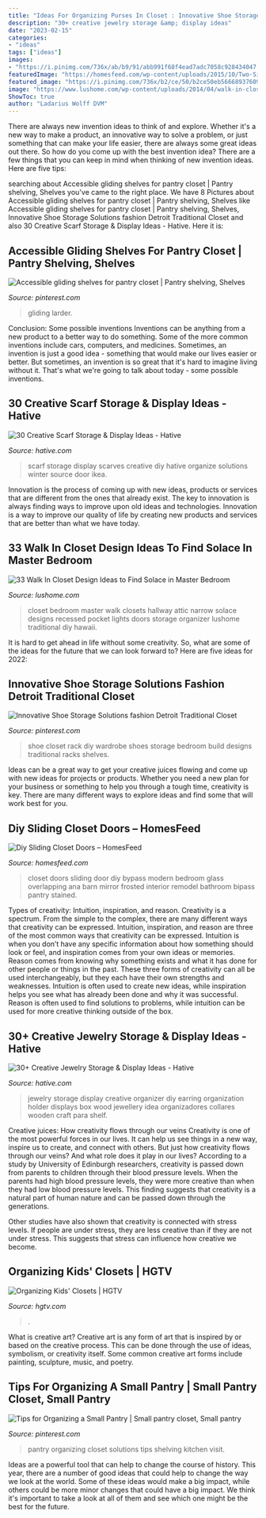 ```yaml
---
title: "Ideas For Organizing Purses In Closet : Innovative Shoe Storage Solutions Fashion Detroit Traditional Closet"
description: "30+ creative jewelry storage &amp; display ideas"
date: "2023-02-15"
categories:
- "ideas"
tags: ["ideas"]
images:
- "https://i.pinimg.com/736x/ab/b9/91/abb991f68f4ead7adc7058c928434047.jpg"
featuredImage: "https://homesfeed.com/wp-content/uploads/2015/10/Two-Sides-Of-Closet-Sliding-Door.jpg"
featured_image: "https://i.pinimg.com/736x/b2/ce/50/b2ce50eb566689376099d2811cf9505f.jpg"
image: "https://www.lushome.com/wp-content/uploads/2014/04/walk-in-closets-closet-organization-interior-design-ideas-21.jpg"
ShowToc: true
author: "Ladarius Wolff DVM"
---
```



There are always new invention ideas to think of and explore. Whether it's a new way to make a product, an innovative way to solve a problem, or just something that can make your life easier, there are always some great ideas out there. So how do you come up with the best invention idea? There are a few things that you can keep in mind when thinking of new invention ideas. Here are five tips: 

	

		
searching about Accessible gliding shelves for pantry closet | Pantry shelving, Shelves you've came to the right place. We have 8 Pictures about Accessible gliding shelves for pantry closet | Pantry shelving, Shelves like Accessible gliding shelves for pantry closet | Pantry shelving, Shelves, Innovative Shoe Storage Solutions fashion Detroit Traditional Closet and also 30 Creative Scarf Storage &amp; Display Ideas - Hative. Here it is:
		
    
## Accessible Gliding Shelves For Pantry Closet | Pantry Shelving, Shelves

<img loading=lazy src="https://i.pinimg.com/736x/b2/ce/50/b2ce50eb566689376099d2811cf9505f.jpg" onerror="this.onerror=null;this.src='https://tse2.mm.bing.net/th?id=OIP.sIbgRAIr-UxXQ2_7jXXsywHaJ3&amp;pid=15.1';" alt="Accessible gliding shelves for pantry closet | Pantry shelving, Shelves">

_Source: pinterest.com_

>gliding larder. 

	

Conclusion: Some possible inventions
Inventions can be anything from a new product to a better way to do something. Some of the more common inventions include cars, computers, and medicines. Sometimes, an invention is just a good idea - something that would make our lives easier or better. But sometimes, an invention is so great that it's hard to imagine living without it. That's what we're going to talk about today - some possible inventions.

    
## 30 Creative Scarf Storage &amp; Display Ideas - Hative

<img loading=lazy src="https://hative.com/wp-content/uploads/2015/03/scarf-storage-ideas/8-creative-scarf-storage-and-display-ideas.jpg" onerror="this.onerror=null;this.src='https://tse1.mm.bing.net/th?id=OIP.VxtoHmT8yAsU2VGSO3clRwHaLG&amp;pid=15.1';" alt="30 Creative Scarf Storage &amp; Display Ideas - Hative">

_Source: hative.com_

>scarf storage display scarves creative diy hative organize solutions winter source door ikea. 

	

Innovation is the process of coming up with new ideas, products or services that are different from the ones that already exist. The key to innovation is always finding ways to improve upon old ideas and technologies. Innovation is a way to improve our quality of life by creating new products and services that are better than what we have today.

    
## 33 Walk In Closet Design Ideas To Find Solace In Master Bedroom

<img loading=lazy src="https://www.lushome.com/wp-content/uploads/2014/04/walk-in-closets-closet-organization-interior-design-ideas-21.jpg" onerror="this.onerror=null;this.src='https://tse2.mm.bing.net/th?id=OIP.J8uOJp6mp4m2uOzkBWzrpAAAAA&amp;pid=15.1';" alt="33 Walk In Closet Design Ideas to Find Solace in Master Bedroom">

_Source: lushome.com_

>closet bedroom master walk closets hallway attic narrow solace designs recessed pocket lights doors storage organizer lushome traditional diy hawaii. 

	

It is hard to get ahead in life without some creativity. So, what are some of the ideas for the future that we can look forward to? Here are five ideas for 2022: 

    
## Innovative Shoe Storage Solutions Fashion Detroit Traditional Closet

<img loading=lazy src="https://i.pinimg.com/736x/ed/69/e7/ed69e79a34d6efd64a8c57c187dbe5a3--shelves-for-shoes-pull-out-shelves.jpg" onerror="this.onerror=null;this.src='https://tse3.mm.bing.net/th?id=OIP.PJu9Qw3NJLZMJDCE_Q3pOAHaLH&amp;pid=15.1';" alt="Innovative Shoe Storage Solutions fashion Detroit Traditional Closet">

_Source: pinterest.com_

>shoe closet rack diy wardrobe shoes storage bedroom build designs traditional racks shelves. 

	

Ideas can be a great way to get your creative juices flowing and come up with new ideas for projects or products. Whether you need a new plan for your business or something to help you through a tough time, creativity is key. There are many different ways to explore ideas and find some that will work best for you.

    
## Diy Sliding Closet Doors – HomesFeed

<img loading=lazy src="https://homesfeed.com/wp-content/uploads/2015/10/Two-Sides-Of-Closet-Sliding-Door.jpg" onerror="this.onerror=null;this.src='https://tse1.mm.bing.net/th?id=OIP.yU9WspUoewVvWdGfQ83_sgHaKB&amp;pid=15.1';" alt="Diy Sliding Closet Doors – HomesFeed">

_Source: homesfeed.com_

>closet doors sliding door diy bypass modern bedroom glass overlapping ana barn mirror frosted interior remodel bathroom bipass pantry stained. 

	

Types of creativity: Intuition, inspiration, and reason.
Creativity is a spectrum. From the simple to the complex, there are many different ways that creativity can be expressed. Intuition, inspiration, and reason are three of the most common ways that creativity can be expressed. Intuition is when you don’t have any specific information about how something should look or feel, and inspiration comes from your own ideas or memories. Reason comes from knowing why something exists and what it has done for other people or things in the past. These three forms of creativity can all be used interchangeably, but they each have their own strengths and weaknesses. Intuition is often used to create new ideas, while inspiration helps you see what has already been done and why it was successful. Reason is often used to find solutions to problems, while intuition can be used for more creative thinking outside of the box.

    
## 30+ Creative Jewelry Storage &amp; Display Ideas - Hative

<img loading=lazy src="https://hative.com/wp-content/uploads/2015/01/jewelry-storage-display-ideas/25-jewelry-storage-display-ideas.jpg" onerror="this.onerror=null;this.src='https://tse3.mm.bing.net/th?id=OIP.2d8TlFESoVRosgNBgj1dKQHaJ4&amp;pid=15.1';" alt="30+ Creative Jewelry Storage &amp; Display Ideas - Hative">

_Source: hative.com_

>jewelry storage display creative organizer diy earring organization holder displays box wood jewellery idea organizadores collares wooden craft para shelf. 

	

Creative juices: How creativity flows through our veins
Creativity is one of the most powerful forces in our lives. It can help us see things in a new way, inspire us to create, and connect with others. But just how creativity flows through our veins? And what role does it play in our lives?
According to a study by University of Edinburgh researchers, creativity is passed down from parents to children through their blood pressure levels. When the parents had high blood pressure levels, they were more creative than when they had low blood pressure levels. This finding suggests that creativity is a natural part of human nature and can be passed down through the generations.

Other studies have also shown that creativity is connected with stress levels. If people are under stress, they are less creative than if they are not under stress. This suggests that stress can influence how creative we become.

    
## Organizing Kids&#039; Closets | HGTV

<img loading=lazy src="https://hgtvhome.sndimg.com/content/dam/images/hgtv/fullset/2010/8/19/0/RMS_annehayes-modern-babys-closet_s3x4.jpg.rend.hgtvcom.616.822.suffix/1400948936471.jpeg" onerror="this.onerror=null;this.src='https://tse4.mm.bing.net/th?id=OIP.032nEaTA3PlVSYLYY3g6ngHaJ4&amp;pid=15.1';" alt="Organizing Kids&#039; Closets | HGTV">

_Source: hgtv.com_

>. 

	

What is creative art?
Creative art is any form of art that is inspired by or based on the creative process. This can be done through the use of ideas, symbolism, or creativity itself. Some common creative art forms include painting, sculpture, music, and poetry.

    
## Tips For Organizing A Small Pantry | Small Pantry Closet, Small Pantry

<img loading=lazy src="https://i.pinimg.com/736x/ab/b9/91/abb991f68f4ead7adc7058c928434047.jpg" onerror="this.onerror=null;this.src='https://tse2.mm.bing.net/th?id=OIP.D33PelJyirh3Cor0BfvoUwHaJ3&amp;pid=15.1';" alt="Tips for Organizing a Small Pantry | Small pantry closet, Small pantry">

_Source: pinterest.com_

>pantry organizing closet solutions tips shelving kitchen visit. 

	

Ideas are a powerful tool that can help to change the course of history. This year, there are a number of good ideas that could help to change the way we look at the world. Some of these ideas would make a big impact, while others could be more minor changes that could have a big impact. We think it's important to take a look at all of them and see which one might be the best for the future.

